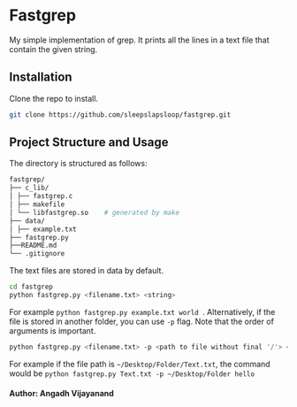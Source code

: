 # Fastgrep

My simple implementation of grep. It prints all the lines in a text file that contain the given string.

## Installation

Clone the repo to install.

```bash
git clone https://github.com/sleepslapsloop/fastgrep.git
```

## Project Structure and Usage
The directory is structured as follows:
```bash
fastgrep/
├── c_lib/
│ ├── fastgrep.c
│ ├── makefile
│ └── libfastgrep.so    # generated by make
├── data/
│ ├── example.txt
├── fastgrep.py
├──README.md
└── .gitignore
```
The text files are stored in data by default.
```bash
cd fastgrep
python fastgrep.py <filename.txt> <string> 
``` 
For example ```python fastgrep.py example.txt world ```.
Alternatively, if the file is stored in another folder, you can use ```-p``` flag. Note that the order of arguments is important.
```bash
python fastgrep.py <filename.txt> -p <path to file without final '/'> <string>
```
For example if the file path is ```~/Desktop/Folder/Text.txt```, the command would be 
 ```python fastgrep.py Text.txt -p ~/Desktop/Folder hello```

#### Author: Angadh Vijayanand
